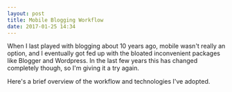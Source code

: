 ```yaml
---
layout: post
title: Mobile Blogging Workflow
date: 2017-01-25 14:34
---
```

When I last played with blogging about 10 years ago, mobile wasn't really an option, and I eventually got fed up with the bloated inconvenient packages like Blogger and Wordpress. In the last few years this has changed completely though, so I'm giving it a try again. 

Here's a brief overview of the workflow and technologies I've adopted.
